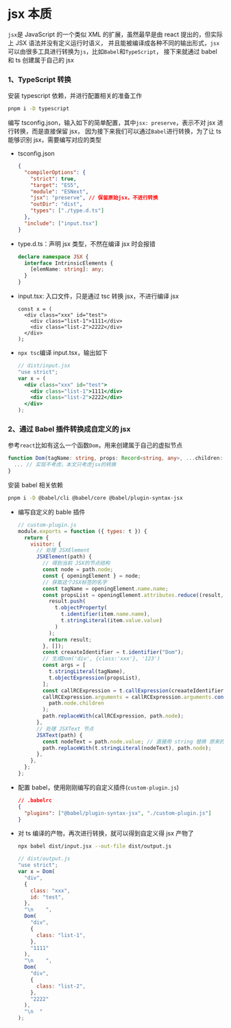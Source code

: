 # jsx 本质

`jsx`是 JavaScript 的一个类似 XML 的扩展，虽然最早是由 react 提出的，但实际上 JSX 语法并没有定义运行时语义，
并且能被编译成各种不同的输出形式，`jsx`可以由很多工具进行转换为`js`，比如`Babel`和`TypeScript`，
接下来就通过 babel 和 ts 创建属于自己的 jsx

### 1、TypeScript 转换

安装 typescript 依赖，并进行配置相关的准备工作

```bash
pnpm i -D typescript
```

编写 tsconfig.json，输入如下的简单配置，其中`jsx: preserve`，表示不对 jsx 进行转换，而是直接保留 jsx，
因为接下来我们可以通过`Babel`进行转换，为了让 ts 能够识别 jsx，需要编写对应的类型

- tsconfig.json

  ```json
  {
    "compilerOptions": {
      "strict": true,
      "target": "ES5",
      "module": "ESNext",
      "jsx": "preserve", // 保留原始jsx，不进行转换
      "outDir": "dist",
      "types": ["./type.d.ts"]
    },
    "include": ["input.tsx"]
  }
  ```

- type.d.ts：声明 jsx 类型，不然在编译 jsx 时会报错

  ```ts
  declare namespace JSX {
    interface IntrinsicElements {
      [elemName: string]: any;
    }
  }
  ```

- input.tsx: 入口文件，只是通过 tsc 转换 jsx，不进行编译 jsx

  ```tsx
  const x = (
    <div class="xxx" id="test">
      <div class="list-1">1111</div>
      <div class="list-2">2222</div>
    </div>
  );
  ```

- `npx tsc`编译 input.tsx，输出如下

  ```jsx
  // dist/input.jsx
  "use strict";
  var x = (
    <div class="xxx" id="test">
      <div class="list-1">1111</div>
      <div class="list-2">2222</div>
    </div>
  );
  ```

### 2、通过 Babel 插件转换成自定义的 jsx

参考`react`比如有这么一个函数`Dom`，用来创建属于自己的虚拟节点

```ts
function Dom(tagName: string, props: Record<string, any>, ...children: CustomVNode[]): CustomVNode{
  ... // 实现不考虑，本文只考虑jsx的转换
}
```

安装 babel 相关依赖

```bash
pnpm i -D @babel/cli @babel/core @babel/plugin-syntax-jsx
```

- 编写自定义的 bable 插件

  ```js
  // custom-plugin.js
  module.exports = function ({ types: t }) {
    return {
      visitor: {
        // 处理 JSXElement
        JSXElement(path) {
          // 得到当前 JSX的节点结构
          const node = path.node;
          const { openingElement } = node;
          // 获取这个JSX标签的名字
          const tagName = openingElement.name.name;
          const propsList = openingElement.attributes.reduce((result, item) => {
            result.push(
              t.objectProperty(
                t.identifier(item.name.name),
                t.stringLiteral(item.value.value)
              )
            );
            return result;
          }, []);
          const creaateIdentifier = t.identifier("Dom");
          // 生成Dom('div', {class:'xxx'}, '123')
          const args = [
            t.stringLiteral(tagName),
            t.objectExpression(propsList),
          ];
          const callRCExpression = t.callExpression(creaateIdentifier, args);
          callRCExpression.arguments = callRCExpression.arguments.concat(
            path.node.children
          );
          path.replaceWith(callRCExpression, path.node);
        },
        // 处理 JSXText 节点
        JSXText(path) {
          const nodeText = path.node.value; // 直接用 string 替换 原来的节点
          path.replaceWith(t.stringLiteral(nodeText), path.node);
        },
      },
    };
  };
  ```

- 配置 babel，使用刚刚编写的自定义插件(`custom-plugin.js`)

  ```json
  // .babelrc
  {
    "plugins": ["@babel/plugin-syntax-jsx", "./custom-plugin.js"]
  }
  ```

- 对 ts 编译的产物，再次进行转换，就可以得到自定义得 jsx 产物了

  ```bash
  npx babel dist/input.jsx --out-file dist/output.js
  ```

  ```js
  // dist/output.js
  "use strict";
  var x = Dom(
    "div",
    {
      class: "xxx",
      id: "test",
    },
    "\n    ",
    Dom(
      "div",
      {
        class: "list-1",
      },
      "1111"
    ),
    "\n    ",
    Dom(
      "div",
      {
        class: "list-2",
      },
      "2222"
    ),
    "\n  "
  );
  ```

